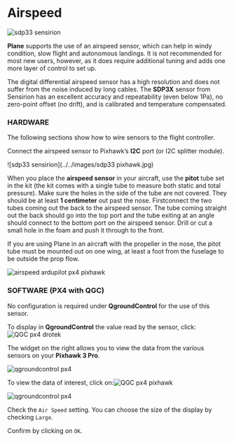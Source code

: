 # Airspeed

![sdp33 sensirion](../../images/sdp33.jpg)

**Plane** supports the use of an airspeed sensor, which can help in windy condition, slow flight and autonomous landings. It is not recommended for most new users, however, as it does require additional tuning and adds one more layer of control to set up.

The digital differential airspeed sensor has a high resolution and does not suffer from the noise induced by long cables. The **SDP3X** sensor from Sensirion has an excellent accuracy and repeatability (even below 1Pa), no zero-point offset (no drift), and is calibrated and temperature compensated.  



### HARDWARE

The following sections show how to wire sensors to the flight controller.

Connect the airspeed sensor to Pixhawk’s **I2C** port \(or I2C splitter module\). 

![sdp33 sensirion](../../images/sdp33 pixhawk.jpg)

When you place the **airspeed sensor** in your aircraft, use the **pitot** tube set in the kit \(the kit comes with a single tube to measure both static and total pressure\). Make sure the holes in the side of the tube are not covered. They should be at least **1 centimeter** out past the nose. Firstconnect the two tubes coming out the back to the airspeed sensor. The tube coming straight out the back should go into the top port and the tube exiting at an angle should connect to the bottom port on the airspeed sensor. Drill or cut a small hole in the foam and push it through to the front.

If you are using Plane in an aircraft with the propeller in the nose, the pitot tube must be mounted out on one wing, at least a foot from the fuselage to be outside the prop flow.

![](https://drotek.com/wp-content/uploads/2017/01/pitotinstalled1-700x404.jpg "airspeed ardupilot px4 pixhawk")

### SOFTWARE \(PX4 with QGC\)

No configuration is required under **QgroundControl** for the use of this sensor.

To display in **QgroundControl** the value read by the sensor, click:![](https://drotek.com/wp-content/uploads/2017/01/Icone_Flight_Data_QGC.png "QGC px4 drotek")

The widget on the right allows you to view the data from the various sensors on your **Pixhawk 3 Pro**.

![](https://drotek.com/wp-content/uploads/2017/01/Flight_Data_Viewer_QGC.png "qgroundcontrol px4")

To view the data of interest, click on:![](https://drotek.com/wp-content/uploads/2017/01/Reglage_Flight_Data_Viewer_QGC.png "QGC px4 pixhawk")

![](https://drotek.com/wp-content/uploads/2017/01/Flight_Data_List_QGC-250x606.png "qgroundcontrol px4")

Check the `Air Speed` setting. You can choose the size of the display by checking `Large`.

Confirm by clicking on `OK`.

